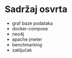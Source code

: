 # Sadržaj osvrta
- graf baze podataka
- docker-compose
- neo4j
- apache jmeter
- benchmarking
- zaključak
